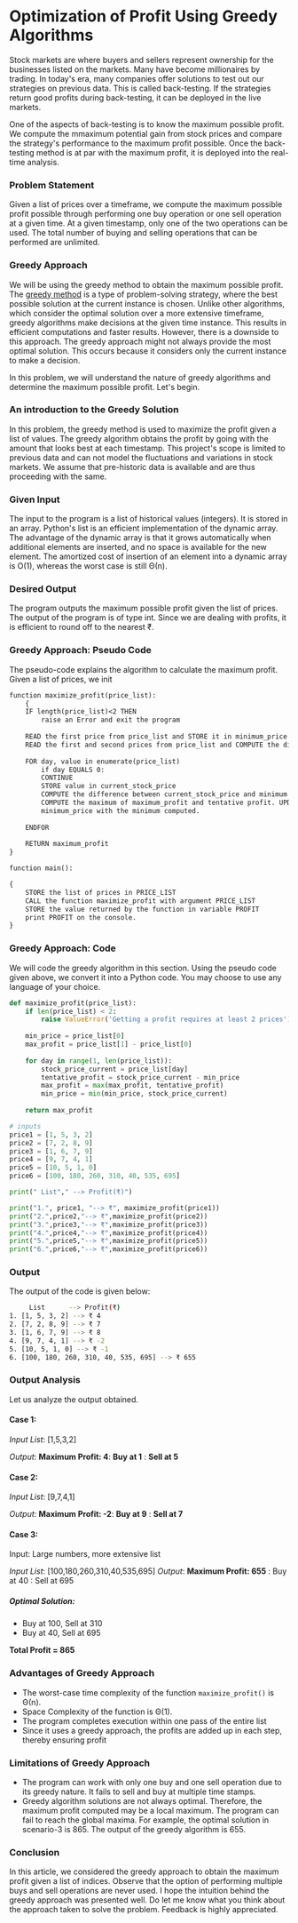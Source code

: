 # Optimization of Profit Using Greedy Algorithms

Stock markets are where buyers and sellers represent ownership for the businesses listed on the markets. Many have become millionaires by trading. In today's era, many companies offer solutions to test out our strategies on previous data. This is called back-testing. If the strategies return good profits during back-testing, it can be deployed in the live markets.

One of the aspects of back-testing is to know the maximum possible profit. We compute the mmaximum potential gain from stock prices and compare the strategy's performance to the maximum profit possible. Once the back-testing method is at par with the maximum profit, it is deployed into the real-time analysis.

### Problem Statement

Given a list of prices over a timeframe, we compute the maximum possible profit possible through performing one buy operation or one sell operation at a given time. At a given timestamp, only one of the two operations can be used. The total number of buying and selling operations that can be performed are unlimited. 

### Greedy Approach 

We will be using the greedy method to obtain the maximum possible profit. The [greedy method](https://en.wikipedia.org/wiki/Greedy_algorithm) is a type of problem-solving strategy, where the best possible solution at the current instance is chosen. Unlike other algorithms, which consider the optimal solution over a more extensive timeframe, greedy algorithms make decisions at the given time instance. This results in efficient computations and faster results. However, there is a downside to this approach. The greedy approach might not always provide the most optimal solution. This occurs because it considers only the current instance to make a decision. 

In this problem, we will understand the nature of greedy algorithms and determine the maximum possible profit. Let's begin.

### An introduction to the Greedy Solution

In this problem, the greedy method is used to maximize the profit given a list of values. The greedy algorithm obtains the profit by going with the amount that looks best at each timestamp. This project's scope is limited to previous data and can not model the fluctuations and variations in stock markets. We assume that pre-historic data is available and are thus proceeding with the same.

### Given Input

The input to the program is a list of historical values (integers). It is stored in an array. Python's list is an efficient implementation of the dynamic array. The advantage of the dynamic array is that it grows automatically when additional elements are inserted, and no space is available for the new element. The amortized cost of insertion of an element into a dynamic array is O(1), whereas the worst case is still Θ(n).

### Desired Output

The program outputs the maximum possible profit given the list of prices. The output of the program is of type int. Since we are dealing with profits, it is efficient to round off to the nearest ₹.

### Greedy Approach: Pseudo Code

The pseudo-code explains the algorithm to calculate the maximum profit. Given a list of prices, we init
```txt
function maximize_profit(price_list):
    {
    IF length(price_list)<2 THEN
        raise an Error and exit the program
    
    READ the first price from price_list and STORE it in minimum_price
    READ the first and second prices from price_list and COMPUTE the difference between the second and first prices. STORE it in maximum_profit. 
    
    FOR day, value in enumerate(price_list)
        if day EQUALS 0:
        CONTINUE
        STORE value in current_stock_price
        COMPUTE the difference between current_stock_price and minimum price and STORE it in tentative_profit
        COMPUTE the maximum of maximum_profit and tentative profit. UPDATE the variable maximum_profit with the maximum computed. COMPUTE the minimum of minimum_price and current_stock_price. UPDATE the variable
        minimum_price with the minimum computed. 
    
    ENDFOR
    
    RETURN maximum_profit
}

function main():

{
    STORE the list of prices in PRICE_LIST
    CALL the function maximize_profit with argument PRICE_LIST
    STORE the value returned by the function in variable PROFIT
    print PROFIT on the console. 
}
```
### Greedy Approach: Code

We will code the greedy algorithm in this section. Using the pseudo code given above, we convert it into a Python code. You may choose to use any language of your choice. 

```python
def maximize_profit(price_list):
    if len(price_list) < 2:
        raise ValueError('Getting a profit requires at least 2 prices')
    
    min_price = price_list[0]
    max_profit = price_list[1] - price_list[0]
    
    for day in range(1, len(price_list)):
        stock_price_current = price_list[day]
        tentative_profit = stock_price_current - min_price
        max_profit = max(max_profit, tentative_profit)
        min_price = min(min_price, stock_price_current)
    
    return max_profit

# inputs
price1 = [1, 5, 3, 2]
price2 = [7, 2, 8, 9]
price3 = [1, 6, 7, 9]
price4 = [9, 7, 4, 1]
price5 = [10, 5, 1, 0]
price6 = [100, 180, 260, 310, 40, 535, 695]

print(" List"," --> Profit(₹)")

print("1.", price1, "--> ₹", maximize_profit(price1))
print("2.",price2,"--> ₹",maximize_profit(price2))
print("3.",price3,"--> ₹",maximize_profit(price3))
print("4.",price4,"--> ₹",maximize_profit(price4))
print("5.",price5,"--> ₹",maximize_profit(price5))
print("6.",price6,"--> ₹",maximize_profit(price6))
```


### Output

The output of the code is given below:

```bash
     List      --> Profit(₹)
1. [1, 5, 3, 2] --> ₹ 4
2. [7, 2, 8, 9] --> ₹ 7
3. [1, 6, 7, 9] --> ₹ 8
4. [9, 7, 4, 1] --> ₹ -2
5. [10, 5, 1, 0] --> ₹ -1
6. [100, 180, 260, 310, 40, 535, 695] --> ₹ 655
```

### Output Analysis

Let us analyze the output obtained. 

#### Case 1:
*Input List*: [1,5,3,2]

*Output*: **Maximum Profit: 4**: **Buy at 1** : **Sell at 5**

#### Case 2:

*Input List*: [9,7,4,1]

*Output*: **Maximum Profit: -2**: **Buy at 9** : **Sell at 7**

#### Case 3:

Input: Large numbers, more extensive list

*Input List*: [100,180,260,310,40,535,695]
*Output*: **Maximum Profit: 655** : Buy at 40 : Sell at 695

##### Optimal Solution:
- Buy at 100, Sell at 310
- Buy at 40, Sell at 695

**Total Profit = 865**


### Advantages of Greedy Approach

- The worst-case time complexity of the function `maximize_profit()` is Θ(n).
- Space Complexity of the function is Θ(1).
- The program completes execution within one pass of the entire list
- Since it uses a greedy approach, the profits are added up in each step, thereby ensuring profit
  
### Limitations of Greedy Approach

- The program can work with only one buy and one sell operation due to its greedy nature. It fails to sell and buy at multiple time stamps.
- Greedy algorithm solutions are not always optimal. Therefore, the maximum profit computed may be a local maximum. The program can fail to reach the global maxima. For example, the optimal solution in scenario-3 is 865. The output of the greedy algorithm is 655.

### Conclusion

In this article, we considered the greedy approach to obtain the maximum profit given a list of indices. Observe that the option of performing multiple buys and sell operations are never used. I hope the intuition behind the greedy approach was presented well. Do let me know what you think about the approach taken to solve the problem. Feedback is highly appreciated.